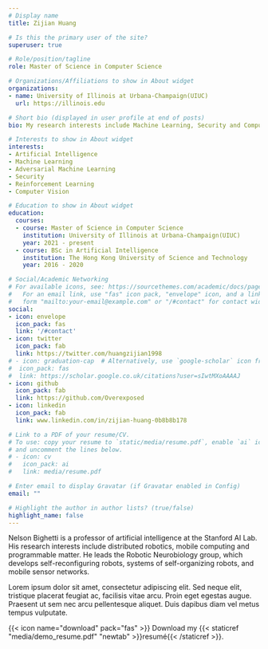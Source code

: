 ```yaml
---
# Display name
title: Zijian Huang

# Is this the primary user of the site?
superuser: true

# Role/position/tagline
role: Master of Science in Computer Science

# Organizations/Affiliations to show in About widget
organizations:
- name: University of Illinois at Urbana-Champaign(UIUC)
  url: https://illinois.edu

# Short bio (displayed in user profile at end of posts)
bio: My research interests include Machine Learning, Security and Computer Vision. Specifically, I am interested in the robustness of machine learning models and now I am waorking on the robustness of reinforcement learning, supervised by Prof. Bo Li. Also, I have done some CV tasks, such as 3D human pose detection and image/video synthesis.

# Interests to show in About widget
interests:
- Artificial Intelligence
- Machine Learning
- Adversarial Machine Learning
- Security
- Reinforcement Learning
- Computer Vision

# Education to show in About widget
education:
  courses:
  - course: Master of Science in Computer Science
    institution: University of Illinois at Urbana-Champaign(UIUC)
    year: 2021 - present
  - course: BSc in Artificial Intelligence
    institution: The Hong Kong University of Science and Technology
    year: 2016 - 2020

# Social/Academic Networking
# For available icons, see: https://sourcethemes.com/academic/docs/page-builder/#icons
#   For an email link, use "fas" icon pack, "envelope" icon, and a link in the
#   form "mailto:your-email@example.com" or "/#contact" for contact widget.
social:
- icon: envelope
  icon_pack: fas
  link: '/#contact'
- icon: twitter
  icon_pack: fab
  link: https://twitter.com/huangzijian1998
# - icon: graduation-cap  # Alternatively, use `google-scholar` icon from `ai` icon pack
#  icon_pack: fas
#  link: https://scholar.google.co.uk/citations?user=sIwtMXoAAAAJ
- icon: github
  icon_pack: fab
  link: https://github.com/Overexposed
- icon: linkedin
  icon_pack: fab
  link: www.linkedin.com/in/zijian-huang-0b8b8b178

# Link to a PDF of your resume/CV.
# To use: copy your resume to `static/media/resume.pdf`, enable `ai` icons in `params.toml`, 
# and uncomment the lines below.
# - icon: cv
#   icon_pack: ai
#   link: media/resume.pdf

# Enter email to display Gravatar (if Gravatar enabled in Config)
email: ""

# Highlight the author in author lists? (true/false)
highlight_name: false
---
```


Nelson Bighetti is a professor of artificial intelligence at the Stanford AI Lab. His research interests include distributed robotics, mobile computing and programmable matter. He leads the Robotic Neurobiology group, which develops self-reconfiguring robots, systems of self-organizing robots, and mobile sensor networks.

Lorem ipsum dolor sit amet, consectetur adipiscing elit. Sed neque elit, tristique placerat feugiat ac, facilisis vitae arcu. Proin eget egestas augue. Praesent ut sem nec arcu pellentesque aliquet. Duis dapibus diam vel metus tempus vulputate.

{{< icon name="download" pack="fas" >}} Download my {{< staticref "media/demo_resume.pdf" "newtab" >}}resumé{{< /staticref >}}.
